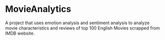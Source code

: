 # MovieAnalytics

A project that uses emotion analysis and sentiment analysis to analyze movie characteristics and reviews of top 100 English Movies scrapped from IMDB website.
